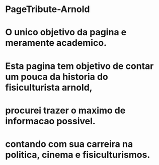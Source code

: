 
# PageTribute-Arnold

# O unico objetivo da pagina e meramente academico. 

# Esta pagina tem objetivo de contar um pouca da historia do fisiculturista arnold,
# procurei trazer o maximo de informacao possivel.
# contando com sua carreira na politica, cinema e fisiculturismos.
